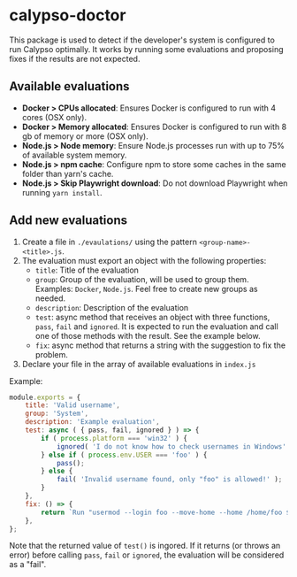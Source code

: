 # calypso-doctor

This package is used to detect if the developer's system is configured to run Calypso optimally.
It works by running some evaluations and proposing fixes if the results are not expected.

## Available evaluations

- **Docker > CPUs allocated**: Ensures Docker is configured to run with 4 cores (OSX only).
- **Docker > Memory allocated**: Ensures Docker is configured to run with 8 gb of memory or more (OSX only).
- **Node.js > Node memory**: Ensure Node.js processes run with up to 75% of available system memory.
- **Node.js > npm cache**: Configure npm to store some caches in the same folder than yarn's cache.
- **Node.js > Skip Playwright download**: Do not download Playwright when running `yarn install`.

## Add new evaluations

1. Create a file in `./evaulations/` using the pattern `<group-name>-<title>.js`.
2. The evaluation must export an object with the following properties:
   - `title`: Title of the evaluation
   - `group`: Group of the evaluation, will be used to group them. Examples: `Docker`, `Node.js`. Feel free to create new groups as needed.
   - `description`: Description of the evaluation
   - `test`: async method that receives an object with three functions, `pass`, `fail` and `ignored`. It is expected to run the evaluation and call one of those methods with the result. See the example below.
   - `fix`: async method that returns a string with the suggestion to fix the problem.
3. Declare your file in the array of available evaluations in `index.js`

Example:

```js
module.exports = {
	title: 'Valid username',
	group: 'System',
	description: 'Example evaluation',
	test: async ( { pass, fail, ignored } ) => {
		if ( process.platform === 'win32' ) {
			ignored( 'I do not know how to check usernames in Windows' );
		} else if ( process.env.USER === 'foo' ) {
			pass();
		} else {
			fail( 'Invalid username found, only "foo" is allowed!' );
		}
	},
	fix: () => {
		return `Run "usermod --login foo --move-home --home /home/foo ${ process.env.USER }"`;
	},
};
```

Note that the returned value of `test()` is ingored. If it returns (or throws an error) before calling `pass`, `fail` or `ignored`, the evaluation will be considered as a "fail".
